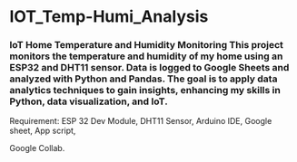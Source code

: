 # IOT_Temp-Humi_Analysis
### IoT Home Temperature and Humidity Monitoring   This project monitors the temperature and humidity of my home using an ESP32 and DHT11 sensor. Data is logged to Google Sheets and analyzed with Python and Pandas. The goal is to apply data analytics techniques to gain insights, enhancing my skills in Python, data visualization, and IoT.
Requirement:
ESP 32 Dev Module, 
DHT11 Sensor, 
Arduino IDE, 
Google sheet, 
App script, 

Google Collab.
